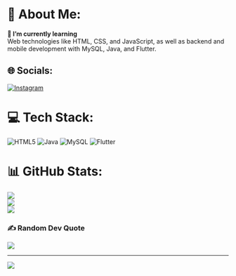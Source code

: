 # 💫 About Me:
<strong>🌱 I’m currently learning</strong><br>Web technologies like HTML, CSS, and JavaScript, as well as backend and mobile development with MySQL, Java, and Flutter.


## 🌐 Socials:
[![Instagram](https://img.shields.io/badge/Instagram-%23E4405F.svg?logo=Instagram&logoColor=white)](https://instagram.com/secrafi19) 

# 💻 Tech Stack:
![HTML5](https://img.shields.io/badge/html5-%23E34F26.svg?style=plastic&logo=html5&logoColor=white) ![Java](https://img.shields.io/badge/java-%23ED8B00.svg?style=plastic&logo=openjdk&logoColor=white) ![MySQL](https://img.shields.io/badge/mysql-4479A1.svg?style=plastic&logo=mysql&logoColor=white) ![Flutter](https://img.shields.io/badge/Flutter-%2302569B.svg?style=plastic&logo=Flutter&logoColor=white)
# 📊 GitHub Stats:
![](https://github-readme-stats.vercel.app/api?username=rafi194uijuq&theme=nightowl&hide_border=false&include_all_commits=true&count_private=true)<br/>
![](https://github-readme-streak-stats.herokuapp.com/?user=rafi194uijuq&theme=nightowl&hide_border=false)<br/>
![](https://github-readme-stats.vercel.app/api/top-langs/?username=rafi194uijuq&theme=nightowl&hide_border=false&include_all_commits=true&count_private=true&layout=compact)

### ✍️ Random Dev Quote
![](https://quotes-github-readme.vercel.app/api?type=vetical&theme=radical)

---
[![](https://visitcount.itsvg.in/api?id=rafi194uijuq&icon=2&color=9)](https://visitcount.itsvg.in)

<!-- Proudly created with GPRM ( https://gprm.itsvg.in ) -->
